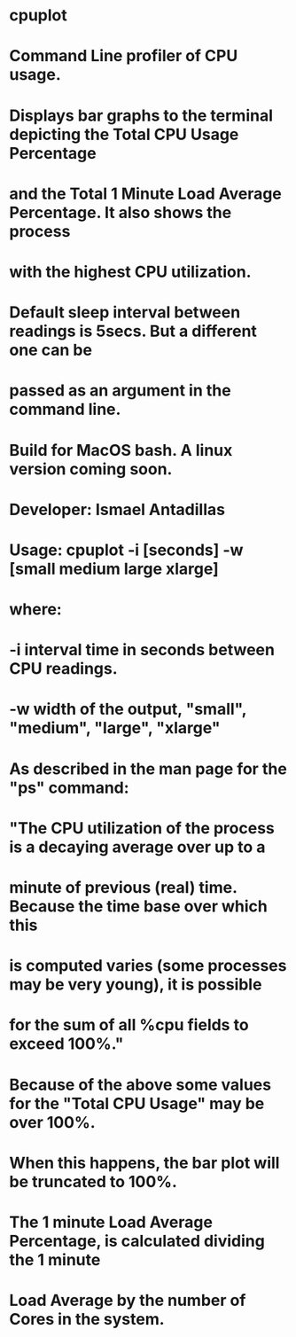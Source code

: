 # cpuplot
#
# Command Line profiler of CPU usage.
#
# Displays bar graphs to the terminal depicting the Total CPU Usage Percentage
# and the Total 1 Minute Load Average Percentage.  It also shows the process
# with the highest CPU utilization.
#
# Default sleep interval between readings is 5secs. But a different one can be
# passed as an argument in the command line.
#
# Build for MacOS bash.  A linux version coming soon.
#
# Developer: Ismael Antadillas


# Usage: cpuplot -i [seconds] -w [small medium large xlarge]
# where:
# -i interval time in seconds between CPU readings.
# -w width of the output, "small", "medium", "large", "xlarge"

# As described in the man page for the "ps" command:
# "The CPU utilization of the process is a decaying average over up to a
# minute of previous (real) time.  Because the time base over which this
# is computed varies (some processes may be very young), it is possible
# for the sum of all %cpu fields to exceed 100%."

# Because of the above some values for the "Total CPU Usage" may be over 100%.
# When this happens, the bar plot will be truncated to 100%.

# The 1 minute Load Average Percentage, is calculated dividing the 1 minute
# Load Average by the number of Cores in the system.
